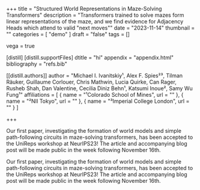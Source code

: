 +++
title = "Structured World Representations in Maze-Solving Transformers"
description = "Transformers trained to solve mazes form linear representations of the maze, and we find evidence for Adjacency Heads which attend to valid \"next moves\""
date = "2023-11-14"
thumbnail = ""
categories = [
  "demo"
]
draft = "false"
tags = []

vega = true

[distill]
  [distill.supportFiles]
  dtitle = "hi"
  appendix = "appendix.html"
  bibliography = "refs.bib"


[[distill.authors]]
author = "Michael I. Ivanitskiy¹, Alex F. Spies²³, Tilman Räuker, Guillaume Corlouer, Chris Mathwin, Lucia Quirke, Can Rager, Rusheb Shah, Dan Valentine, Cecilia Diniz Behn¹, Katsumi Inoue², Samy Wu Fung¹"
affiliations = [
  { name = "¹Colorado School of Mines", url = "" },
  { name = "²NII Tokyo", url = "" },
  { name = "³Imperial College London", url = "" }
]

+++


<d-abstract>
  <p>Our first paper, investigating the formation of world models and simple path-following circuits in maze-solving transformers, has been accepted to the UniReps workshop at NeurIPS23! The article and accompanying blog post will be made public in the week following November 16th.</p>
</d-abstract>
  
Our first paper, investigating the formation of world models and simple path-following circuits in maze-solving transformers, has been accepted to the UniReps workshop at NeurIPS23! The article and accompanying blog post will be made public in the week following November 16th.

<!-- 
[[distill.authors]]
author = "Michael I. Ivanitskiy"
affiliations = [
  { name = "Colorado School of Mines", url = "" }
]

[[distill.authors]]
author = "Alex F. Spies"
affiliations = [
  { name = "Imperial College London", url = "" },
  { name = "NII Tokyo", url = "" }
]

[[distill.authors]]
author = "Tilman Räuker"
affiliations = []

[[distill.authors]]
author = "Guillaume Corlouer"
affiliations = []

[[distill.authors]]
author = "Chris Mathwin"
affiliations = []

[[distill.authors]]
author = "Lucia Quirke"
affiliations = []

[[distill.authors]]
author = "Can Rager"
affiliations = []

[[distill.authors]]
author = "Rusheb Shah"
affiliations = []

[[distill.authors]]
author = "Dan Valentine"
affiliations = []

[[distill.authors]]
author = "Cecilia Diniz Behn"
affiliations = [
  { name = "Colorado School of Mines", url = "" }
]

[[distill.authors]]
author = "Katsumi Inoue"
affiliations = [
  { name = "National Institute of Informatics, Tokyo", url = "" }
]

[[distill.authors]]
author = "Samy Wu Fung"
affiliations = [
  { name = "Colorado School of Mines", url = "" }
] -->